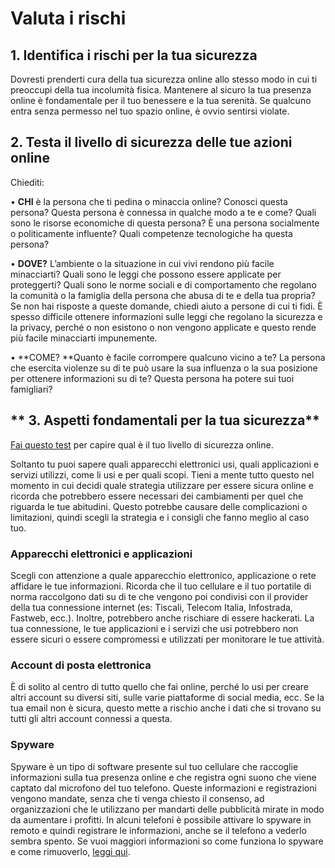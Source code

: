 # **Valuta i rischi**

## **1. Identifica i rischi per la tua sicurezza**

Dovresti prenderti cura della tua sicurezza online allo stesso modo in cui ti preoccupi della tua incolumità fisica. Mantenere al sicuro la tua presenza online è fondamentale per il tuo benessere e la tua serenità. Se qualcuno entra senza permesso nel tuo spazio online, è ovvio sentirsi violate.

## **2. Testa il livello di sicurezza delle tue azioni online**

Chiediti:

• **CHI** è la persona che ti pedina o minaccia online? Conosci questa persona? Questa persona è connessa in qualche modo a te e come? Quali sono le risorse economiche di questa persona? È una persona socialmente o politicamente influente? Quali competenze tecnologiche ha questa persona?

• **DOVE?** L’ambiente o la situazione in cui vivi rendono più facile minacciarti? Quali sono le leggi che possono essere applicate per proteggerti? Quali sono le norme sociali e di comportamento che regolano la comunità o la famiglia della persona che abusa di te e della tua propria? Se non hai risposte a queste domande, chiedi aiuto a persone di cui ti fidi. È spesso difficile ottenere informazioni sulle leggi che regolano la sicurezza e la privacy, perché o non esistono o non vengono applicate e questo rende più facile minacciarti impunemente.

• **COME? **Quanto è facile corrompere qualcuno vicino a te? La persona che esercita violenze su di te può usare la sua influenza o la sua posizione per ottenere informazioni su di te? Questa persona ha potere sui tuoi famigliari?

## ** 3. Aspetti fondamentali per la tua sicurezza**

[Fai questo test](https://docs.google.com/document/d/1ncJSuYvbiTFA9bxaruaMXwupwPSljJ-iEq0C3ydGEi8/edit?usp=drive_web) per capire qual è il tuo livello di sicurezza online.

Soltanto tu puoi sapere quali apparecchi elettronici usi, quali applicazioni e servizi utilizzi, come li usi e per quali scopi. Tieni a mente tutto questo nel momento in cui decidi quale strategia utilizzare per essere sicura online e ricorda che potrebbero essere necessari dei cambiamenti per quel che riguarda le tue abitudini. Questo potrebbe causare delle complicazioni o limitazioni, quindi scegli la strategia e i consigli che fanno meglio al caso tuo.

### **Apparecchi elettronici e applicazioni**

Scegli con attenzione a quale apparecchio elettronico, applicazione o rete affidare le tue informazioni. Ricorda che il tuo cellulare e il tuo portatile di norma raccolgono dati su di te che vengono poi condivisi con il provider della tua connessione internet \(es: Tiscali, Telecom Italia, Infostrada, Fastweb, ecc.\). Inoltre, potrebbero anche rischiare di essere hackerati. La tua connessione, le tue applicazioni e i servizi che usi potrebbero non essere sicuri o essere compromessi e utilizzati per monitorare le tue attività.

### **Account di posta elettronica**

È di solito al centro di tutto quello che fai online, perché lo usi per creare altri account su diversi siti, sulle varie piattaforme di social media, ecc. Se la tua email non è sicura, questo mette a rischio anche i dati che si trovano su tutti gli altri account connessi a questa.

### **Spyware**

Spyware è un tipo di software presente sul tuo cellulare che raccoglie informazioni sulla tua presenza online e che registra ogni suono che viene captato dal microfono del tuo telefono. Queste informazioni e registrazioni vengono mandate, senza che ti venga chiesto il consenso, ad organizzazioni che le utilizzano per mandarti delle pubblicità mirate in modo da aumentare i profitti. In alcuni telefoni è possibile attivare lo spyware in remoto e quindi registrare le informazioni, anche se il telefono a vederlo sembra spento. Se vuoi maggiori informazioni so come funziona lo spyware e come rimuoverlo, [leggi qui](http://www.spyware.it/).

  


